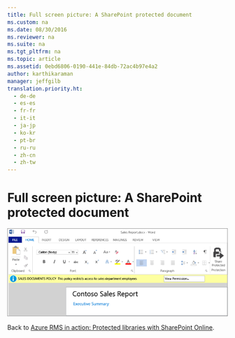 ```yaml
---
title: Full screen picture: A SharePoint protected document
ms.custom: na
ms.date: 08/30/2016
ms.reviewer: na
ms.suite: na
ms.tgt_pltfrm: na
ms.topic: article
ms.assetid: 0ebd6806-0190-441e-84db-72ac4b97e4a2
author: karthikaraman
manager: jeffgilb
translation.priority.ht: 
  - de-de
  - es-es
  - fr-fr
  - it-it
  - ja-jp
  - ko-kr
  - pt-br
  - ru-ru
  - zh-cn
  - zh-tw
---
```

# Full screen picture: A SharePoint protected document
![Full screen: SharePoint protected document](../../ems/AADRightsMgmt/media/AzRMS_StoryboardSPO_3.png "AzRMS_StoryboardSPO_3")

Back to [Azure RMS in action: Protected libraries with SharePoint Online](http://technet.microsoft.com/library/jj585026.aspx#BKMK_Example_SharePoint).

